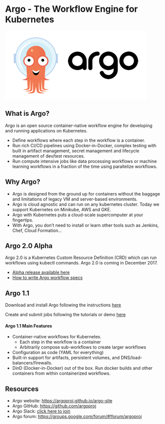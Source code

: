 # Argo - The Workflow Engine for Kubernetes

![Argo Image](argo.png)

## What is Argo?
Argo is an open source container-native workflow engine for developing and running applications on Kubernetes.

* Define workflows where each step in the workflow is a container.
* Run rich CI/CD pipelines using Docker-in-Docker, complex testing with built in artifact management, secret management and lifecycle management of dev/test resources.
* Run compute intensive jobs like data processing workflows or machine learning workflows in a fraction of the time using parallelize workflows.


## Why Argo?
* Argo is designed from the ground up for containers without the baggage and limitations of legacy VM and server-based environments.
* Argo is cloud agnostic and can run on any kubernetes cluster. Today we support Kubernetes on Minikube, AWS and GKE.
* Argo with Kubernetes puts a cloud-scale supercomputer at your fingertips.
* With Argo, you don’t need to install or learn other tools such as Jenkins, Chef, Cloud Formation... 

## Argo 2.0 Alpha 
Argo 2.0 is a Kubernetes Custom Resource Definition (CRD) which can run workflows using kubectl commands. Argo 2.0 is coming in December 2017.

* [Alpha release available here](https://github.com/argoproj/argo/blob/master/demo.md)
* [How to write Argo workflow specs](https://github.com/argoproj/argo/blob/master/examples/README.md)

## Argo 1.1

Download and install Argo following the instructions [here](https://applatix.com/open-source/argo/get-started/installation)

Create and submit jobs following the tutorials or demo [here](
https://blog.argoproj.io/argo-workflow-demo-at-the-kubernetes-community-meeting-c428c3c93f9d)

#### Argo 1.1 Main Features
* Container-native workflows for Kubernetes.
  * Each step in the workflow is a container
  * Arbitrarily compose sub-workflows to create larger workflows
* Configuration as code (YAML for everything)
* Built-in support for artifacts, persistent volumes, and DNS/load-balancers/firewalls.
* DinD (Docker-in-Docker) out of the box. Run docker builds and other containers from within containerized workflows.

## Resources
* Argo website: https://argoproj.github.io/argo-site
* Argo GitHub:  https://github.com/argoproj
* Argo Slack:   [click here to join](https://join.slack.com/t/argoproj/shared_invite/enQtMjkyNjcxMDg5NTM2LWFiMDJlZWVhYWI2NmI3OWQyNTZjZThjN2UwNGFlYTJkNGM5ODg0MGJkZTFjMGRhZjQ1MzAzNWY1NzlhZjI2MDg)
* Argo forum:   https://groups.google.com/forum/#!forum/argoproj

